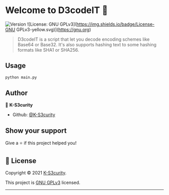 # Welcome to D3codeIT 👋
![Version](https://img.shields.io/badge/version-1.0-blue.svg?cacheSeconds=2592000)
![License: GNU GPLv3](https://img.shields.io/badge/License-GNU GPLv3-yellow.svg)](https://gnu.org)

> D3codeIT is a script that let you decode encoding schemes like Base64 or Base32. It's also supports hashing text to some hashing formats like SHA1 or SHA256.

## Usage

```sh
python main.py
```

## Author

👤 **K-S3curity**

* Github: [@K-S3curity](https://github.com/K-S3curity)

## Show your support

Give a ⭐️ if this project helped you!


## 📝 License

Copyright © 2021 [K-S3curity](https://github.com/K-S3curity).

This project is [GNU GPLv3](https://gnu.org) licensed.

***
